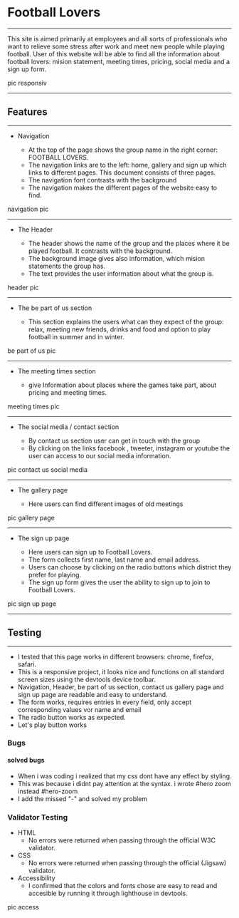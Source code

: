 # Football Lovers
-----
This site is aimed primarily at employees and all sorts of professionals who want to relieve some stress after work and meet new people while playing football. User of this website will be able to find all the information about football lovers: mision statement, meeting times, pricing, social media and a sign up form.

pic responsiv

-----
## Features

-----
* Navigation

    - At the top of the page shows the group name in the right corner: FOOTBALL LOVERS.
    - The navigation links are to the left: home, gallery and sign up which links to different pages. This document consists of three pages.  
    - The navigation font contrasts with the background
    - The navigation makes the different pages of the website easy to find. 

navigation pic

-----
* The Header

    - The header shows the name of the group and the places where it be played football. It contrasts with the background.
    - The background image gives also information, which mision statements the group has.  
    - The text provides the user information about what the group is.

header pic

-------
* The be part of us section

    - This section explains the users what can they expect of the group: relax, meeting new friends, drinks and food and option to play football in summer and in winter.

be part of us pic

-----
* The meeting times section

    - give Information about places where the games take part, about pricing and meeting times. 

meeting times pic

-----
* The social media / contact section

    - By contact us section user can get in touch with the group
    - By clicking on the links facebook , tweeter, instagram or youtube the user can access to our social media information. 

pic contact us social media

--------------
* The gallery page

    - Here users can find different images of old meetings
    
pic gallery page

--------------
* The sign up page

    - Here users can sign up to Football Lovers.
    - The form collects first name, last name and email address. 
    - Users can choose by clicking on the radio buttons which district they prefer for playing.
    - The sign up form gives the user the ability to sign up to join to Football Lovers.

pic sign up page

--------------
## Testing
--------
* I tested that this page works in different browsers: chrome, firefox, safari.
* This is a responsive project, it looks nice and functions on all standard screen sizes using the devtools device toolbar.
* Navigation, Header, be part of us section, contact us gallery page and sign up page are readable and easy to understand.
* The form works, requires entries in every field, only accept corresponding values vor name and email
* The radio button works as expected.
* Let's play button works 

### Bugs
#### solved bugs
- When i was coding i realized that my css dont have any effect by styling.
- This was because i didnt pay attention at the syntax. i wrote #hero zoom instead #hero-zoom
- I add the missed "-" and solved my problem 
### Validator Testing
- HTML
    - No errors were returned when passing through the official W3C validator. 
- CSS
    - No errors were returned when passing through the official (Jigsaw) validator.
- Accessibility
    - I confirmed that the colors and fonts chose are easy to read and accesible by running it through lighthouse in devtools.

pic access
